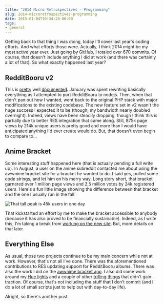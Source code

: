 ```yaml
---
title: "2014 Micro Retrospectives - Programming"
slug: 2014-microretrospectives-programming
date: 2015-01-04T10:34:20-06:00
tags:
- general
---
```

Getting back to that thing I was doing, today I'll cover last year's coding efforts. And what efforts those were. Actually, I think 2014 might be my most active year ever. Just going by GitHub, I totaled over 670 commits. Of course, that doesn't include anything I did at work (and there was certainly a lot of that). So what exactly happened last year?

## RedditBooru v2

This is [pretty](http://dxprog.com/entry/systems-architecture-in-the-unknown/) well [documented](http://dxprog.com/entry/redditbooru-v2-postmortem/). January was spent rewriting basically everything as I attempted to port RedditBooru to nodejs. Then, when that didn't pan out how I wanted, went back to the original PHP stack with major modifications to the existing codebase. The new feature set in v2 wasn't the huge success I expected it to be (though, my bandwidth nearly doubled overnight). Indeed, views have been steadily dropping, though I think this is partially due to better RES integration that came along. Still, 875k page views by 214k unique users is pretty good and more than I would have anticipated anything I'd ever create would do. But, that doesn't even begin to compare to...

## Anime Bracket

Some interesting stuff happened here (that is actually pending a full write up). In August, a user on the anime subreddit contacted me about using the awwnime bracket site for a bracket he wanted to do. I said yes, pulled some code strings, and let him on his merry way. Long story short, that bracket garnered over 1 million page views and 2.5 million votes by 24k registered users. Here's a fun little image showing the difference between that bracket and the one I usually run in the fall:

![](http://i.imgur.com/Jnda7fE.jpg "That tall peak is 45k users in one day")

That kickstarted an effort by me to make the bracket accessible to anybody (because it has also proved to be financially sustainable). Indeed, as I write this, I'm taking a break from [working on the new site](http://beta.brakk.it/). But, more details on that later.

## Everything Else

As usual, those two projects continue to be my main concern while not at work. However, that's not all I've done. There was the aforementioned contributions to RES updating support for RedditBooru albums. There was also the work I did on the [awwnime bracket app](https://www.youtube.com/watch?v=PoghOn8Abs8). I also did some work around my [Hue lights](https://github.com/dxprog/HueHueHueNET/tree/master/HueController) and a couple of other [trifling](https://github.com/dxprog/HedonismSlackBot) [things](https://github.com/dxprog/ScreensAgainstHumanity) that didn't gain traction. Of course, that's not including the stuff that I don't commit (and I do a lot of small scripts just to help out with day-to-day life).

Alright, so there's another post.
